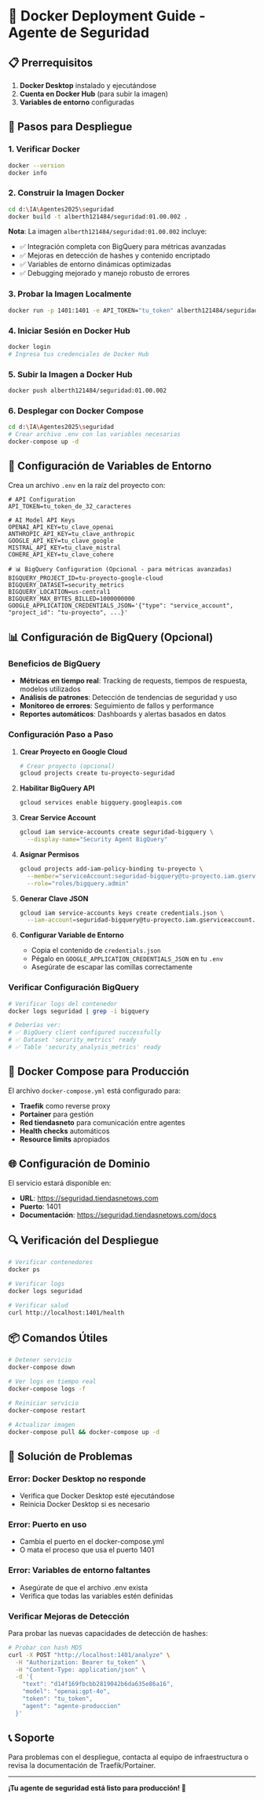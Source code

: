 # 🐳 Docker Deployment Guide - Agente de Seguridad

## 📋 Prerrequisitos

1. **Docker Desktop** instalado y ejecutándose
2. **Cuenta en Docker Hub** (para subir la imagen)
3. **Variables de entorno** configuradas

## 🚀 Pasos para Despliegue

### 1. Verificar Docker
```bash
docker --version
docker info
```

### 2. Construir la Imagen Docker
```bash
cd d:\IA\Agentes2025\seguridad
docker build -t alberth121484/seguridad:01.00.002 .
```

**Nota**: La imagen `alberth121484/seguridad:01.00.002` incluye:
- ✅ Integración completa con BigQuery para métricas avanzadas
- ✅ Mejoras en detección de hashes y contenido encriptado
- ✅ Variables de entorno dinámicas optimizadas
- ✅ Debugging mejorado y manejo robusto de errores

### 3. Probar la Imagen Localmente
```bash
docker run -p 1401:1401 -e API_TOKEN="tu_token" alberth121484/seguridad:01.00.002
```

### 4. Iniciar Sesión en Docker Hub
```bash
docker login
# Ingresa tus credenciales de Docker Hub
```

### 5. Subir la Imagen a Docker Hub
```bash
docker push alberth121484/seguridad:01.00.002
```

### 6. Desplegar con Docker Compose
```bash
cd d:\IA\Agentes2025\seguridad
# Crear archivo .env con las variables necesarias
docker-compose up -d
```

## 🔧 Configuración de Variables de Entorno

Crea un archivo `.env` en la raíz del proyecto con:

```env
# API Configuration
API_TOKEN=tu_token_de_32_caracteres

# AI Model API Keys
OPENAI_API_KEY=tu_clave_openai
ANTHROPIC_API_KEY=tu_clave_anthropic
GOOGLE_API_KEY=tu_clave_google
MISTRAL_API_KEY=tu_clave_mistral
COHERE_API_KEY=tu_clave_cohere

# 📊 BigQuery Configuration (Opcional - para métricas avanzadas)
BIGQUERY_PROJECT_ID=tu-proyecto-google-cloud
BIGQUERY_DATASET=security_metrics
BIGQUERY_LOCATION=us-central1
BIGQUERY_MAX_BYTES_BILLED=1000000000
GOOGLE_APPLICATION_CREDENTIALS_JSON='{"type": "service_account", "project_id": "tu-proyecto", ...}'
```

## 📊 Configuración de BigQuery (Opcional)

### Beneficios de BigQuery
- **Métricas en tiempo real**: Tracking de requests, tiempos de respuesta, modelos utilizados
- **Análisis de patrones**: Detección de tendencias de seguridad y uso
- **Monitoreo de errores**: Seguimiento de fallos y performance
- **Reportes automáticos**: Dashboards y alertas basados en datos

### Configuración Paso a Paso

1. **Crear Proyecto en Google Cloud**
   ```bash
   # Crear proyecto (opcional)
   gcloud projects create tu-proyecto-seguridad
   ```

2. **Habilitar BigQuery API**
   ```bash
   gcloud services enable bigquery.googleapis.com
   ```

3. **Crear Service Account**
   ```bash
   gcloud iam service-accounts create seguridad-bigquery \
     --display-name="Security Agent BigQuery"
   ```

4. **Asignar Permisos**
   ```bash
   gcloud projects add-iam-policy-binding tu-proyecto \
     --member="serviceAccount:seguridad-bigquery@tu-proyecto.iam.gserviceaccount.com" \
     --role="roles/bigquery.admin"
   ```

5. **Generar Clave JSON**
   ```bash
   gcloud iam service-accounts keys create credentials.json \
     --iam-account=seguridad-bigquery@tu-proyecto.iam.gserviceaccount.com
   ```

6. **Configurar Variable de Entorno**
   - Copia el contenido de `credentials.json`
   - Pégalo en `GOOGLE_APPLICATION_CREDENTIALS_JSON` en tu `.env`
   - Asegúrate de escapar las comillas correctamente

### Verificar Configuración BigQuery
```bash
# Verificar logs del contenedor
docker logs seguridad | grep -i bigquery

# Deberías ver:
# ✅ BigQuery client configured successfully
# ✅ Dataset 'security_metrics' ready
# ✅ Table 'security_analysis_metrics' ready
```

## 🐳 Docker Compose para Producción

El archivo `docker-compose.yml` está configurado para:
- **Traefik** como reverse proxy
- **Portainer** para gestión
- **Red tiendasneto** para comunicación entre agentes
- **Health checks** automáticos
- **Resource limits** apropiados

## 🌐 Configuración de Dominio

El servicio estará disponible en:
- **URL**: https://seguridad.tiendasnetows.com
- **Puerto**: 1401
- **Documentación**: https://seguridad.tiendasnetows.com/docs

## 🔍 Verificación del Despliegue

```bash
# Verificar contenedores
docker ps

# Verificar logs
docker logs seguridad

# Verificar salud
curl http://localhost:1401/health
```

## 📦 Comandos Útiles

```bash
# Detener servicio
docker-compose down

# Ver logs en tiempo real
docker-compose logs -f

# Reiniciar servicio
docker-compose restart

# Actualizar imagen
docker-compose pull && docker-compose up -d
```

## 🚨 Solución de Problemas

### Error: Docker Desktop no responde
- Verifica que Docker Desktop esté ejecutándose
- Reinicia Docker Desktop si es necesario

### Error: Puerto en uso
- Cambia el puerto en el docker-compose.yml
- O mata el proceso que usa el puerto 1401

### Error: Variables de entorno faltantes
- Asegúrate de que el archivo .env exista
- Verifica que todas las variables estén definidas

### Verificar Mejoras de Detección
Para probar las nuevas capacidades de detección de hashes:
```bash
# Probar con hash MD5
curl -X POST "http://localhost:1401/analyze" \
  -H "Authorization: Bearer tu_token" \
  -H "Content-Type: application/json" \
  -d '{
    "text": "d14f169fbcbb2819042b6da635e86a16",
    "model": "openai:gpt-4o",
    "token": "tu_token",
    "agent": "agente-produccion"
  }'
```

## 📞 Soporte

Para problemas con el despliegue, contacta al equipo de infraestructura o revisa la documentación de Traefik/Portainer.

---

**¡Tu agente de seguridad está listo para producción! 🎉**